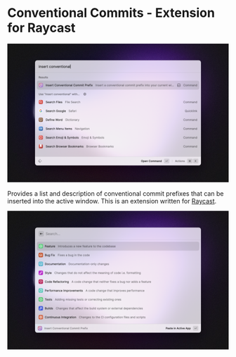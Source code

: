 # Conventional Commits - Extension for Raycast

![Command Screenshot](./screenshots/cc-screenshot.png)

Provides a list and description of conventional commit prefixes that can be inserted into the active window. This is an extension written for [Raycast](https://www.raycast.com).

![Example of the list of commands available](./screenshots/cc-screenshot-2.png)
